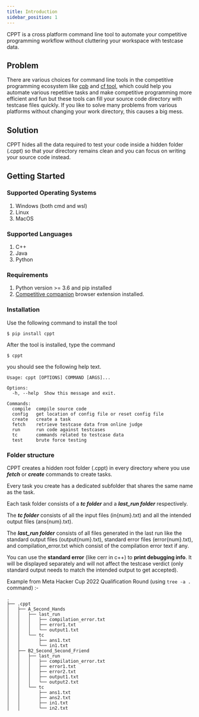 ```yaml
---
title: Introduction
sidebar_position: 1
---
```


CPPT is a cross platform command line tool to automate your competitive programming workflow without cluttering your workspace with testcase data.

## Problem

There are various choices for command line tools in the competitive programming ecosystem like [cpb](https://searleser97.github.io/cpbooster/) and [cf tool](https://github.com/xalanq/cf-tool), which could help you automate various repetitive tasks and make competitive programming more efficient and fun but these tools can fill your source code directory with testcase files quickly. If you like to solve many problems from various platforms without changing your work directory, this causes a big mess.

## Solution

CPPT hides all the data required to test your code inside a hidden folder (.cppt) so that your directory remains clean and you can focus on writing your source code instead.

## Getting Started

### Supported Operating Systems

1. Windows (both cmd and wsl)
2. Linux
3. MacOS

### Supported Languages

1. C++
2. Java
3. Python

### Requirements

1. Python version >= 3.6 and pip installed
2. [Competitive companion](https://github.com/jmerle/competitive-companion) browser extension installed.

### Installation

Use the following command to install the tool

```shell
$ pip install cppt
```

After the tool is installed, type the command

```shell
$ cppt
```

you should see the following help text.

```
Usage: cppt [OPTIONS] COMMAND [ARGS]...

Options:
  -h, --help  Show this message and exit.

Commands:
  compile  compile source code
  config   get location of config file or reset config file
  create   create a task
  fetch    retrieve testcase data from online judge
  run      run code against testcases
  tc       commands related to testcase data
  test     brute force testing
```

### Folder structure

CPPT creates a hidden root folder (.cppt) in every directory where you use **_fetch_** or **_create_** commands to create tasks.

Every task you create has a dedicated subfolder that shares the same name as the task.

Each task folder consists of a **_tc folder_** and a **_last_run folder_** respectively.

The **_tc folder_** consists of all the input files (in{num}.txt) and all the intended output files (ans{num}.txt).

The **_last_run folder_** consists of all files generated in the last run like the standard output files (output{num}.txt), standard error files (error{num}.txt), and compilation_error.txt which consist of the compilation error text if any.

You can use the **standard error** (like cerr in c++) to **print debugging info**. It will be displayed separately and will not affect the testcase verdict (only standard output needs to match the intended output to get accepted).

Example from Meta Hacker Cup 2022 Qualification Round (using `tree -a .` command) :-

```shell
.
├── .cppt
│   ├── A_Second_Hands
│   │   ├── last_run
│   │   │   ├── compilation_error.txt
│   │   │   ├── error1.txt
│   │   │   └── output1.txt
│   │   └── tc
│   │       ├── ans1.txt
│   │       └── in1.txt
│   ├── B2_Second_Second_Friend
│   │   ├── last_run
│   │   │   ├── compilation_error.txt
│   │   │   ├── error1.txt
│   │   │   ├── error2.txt
│   │   │   ├── output1.txt
│   │   │   └── output2.txt
│   │   └── tc
│   │       ├── ans1.txt
│   │       ├── ans2.txt
│   │       ├── in1.txt
│   │       └── in2.txt
```
